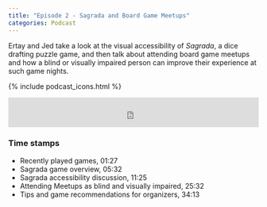 ```yaml
---
title: "Episode 2 - Sagrada and Board Game Meetups"
categories: Podcast
---
```

Ertay and Jed take a look at the visual accessibility of _Sagrada_, a dice drafting puzzle game, and then talk about attending board game meetups and how a blind or visually impaired person can improve their experience at such game nights.

{% include podcast_icons.html %}

<iframe src="https://pinecast.com/player/a2ad5f70-2569-4bc1-8207-39c4b42168f7?theme=minimal" seamless height="60" style="border:0" class="pinecast-embed" frameborder="0" width="100%"></iframe>

### Time stamps

- Recently played games, 01:27
- Sagrada game overview, 05:32
- Sagrada accessibility discussion, 11:25
- Attending Meetups as blind and visually impaired, 25:32
- Tips and game recommendations for organizers, 34:13